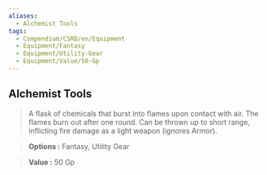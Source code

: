 ```yaml
---
aliases:
  - Alchemist Tools
tags:
  - Compendium/CSRD/en/Equipment
  - Equipment/Fantasy
  - Equipment/Utility-Gear
  - Equipment/Value/50-Gp
---
```

  
    
## Alchemist Tools    
    
>A flask of chemicals that burst into flames upon contact with air. The flames burn out after one round. Can be thrown up to short range, inflicting fire damage as a light weapon (ignores Armor).    
> **Options :** Fantasy, Utility Gear    
> **Value :** 50 Gp